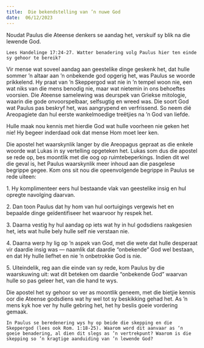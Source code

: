 ```yaml
---
title:  Die bekendstelling van ’n nuwe God
date:  06/12/2023
---
```


Noudat Paulus die Ateense denkers se aandag het, verskuif sy blik na die lewende God.

`Lees Handelinge 17:24-27. Watter benadering volg Paulus hier ten einde sy gehoor te bereik?`

Vir mense wat soveel aandag aan geestelike dinge geskenk het, dat hulle sommer ’n altaar aan ’n onbekende god opgerig het, was Paulus se woorde prikkelend. Hy praat van ’n Skeppergod wat nie in ’n tempel woon nie, een wat niks van die mens benodig nie, maar wat nietemin in ons behoeftes voorsien. Die Ateense samelewing was deurspek van Griekse mitologie, waarin die gode onvoorspelbaar, selfsugtig en wreed was. Die soort God wat Paulus pas beskryf het, was aangrypend en verfrissend. So neem dié Areopagiete dan hul eerste wankelmoedige treëtjies na ’n God van liefde.

Hulle maak nou kennis met hierdie God wat hulle voorheen nie geken het nie! Hy begeer inderdaad ook dat mense Hom moet leer ken.

Die apostel het waarskynlik langer by die Areopagus gepraat as die enkele woorde wat Lukas in sy vertelling opgeteken het. Lukas som dus die apostel se rede op, bes moontlik met die oog op ruimtebeperkings. Indien dit wel die geval is, het Paulus waarskynlik meer inhoud aan die pasgelese begrippe gegee. Kom ons sit nou die opeenvolgende begrippe in Paulus se rede uiteen:

1\. Hy komplimenteer eers hul bestaande vlak van geestelike insig en hul opregte navolging daarvan.

2\. Dan toon Paulus dat hy hom van hul oortuigings vergewis het en bepaalde dinge geïdentifiseer het waarvoor hy respek het.

3\. Daarna vestig hy hul aandag op iets wat hy in hul godsdiens raakgesien het, iets wat hulle bely hulle self nie verstaan nie.

4\. Daarna werp hy lig op ’n aspek van God, met die wete dat hulle desperaat vir daardie insig was — naamlik dat daardie “onbekende” God wel bestaan, en dat Hy hulle liefhet en nie ’n onbetrokke God is nie.

5\. Uiteindelik, reg aan die einde van sy rede, kom Paulus by die waarskuwing uit: wat dit beteken om daardie “onbekende God” waarvan hulle so pas geleer het, van die hand te wys.

Die apostel het sy gehoor so ver as moontlik geneem, met die bietjie kennis oor die Ateense godsdiens wat hy wel tot sy beskikking gehad het. As ’n mens kyk hoe ver hy hulle gebring het, het hy beslis goeie vordering gemaak.

`In Paulus se beredenering wys hy op beide die skepping en die Skeppergod (lees ook Rom. 1:18-25). Waarom word dit aanvaar as ‘n goeie benadering, al dien dit slegs as ’n vertrekpunt? Waarom is die skepping so ’n kragtige aanduiding van ’n lewende God?`